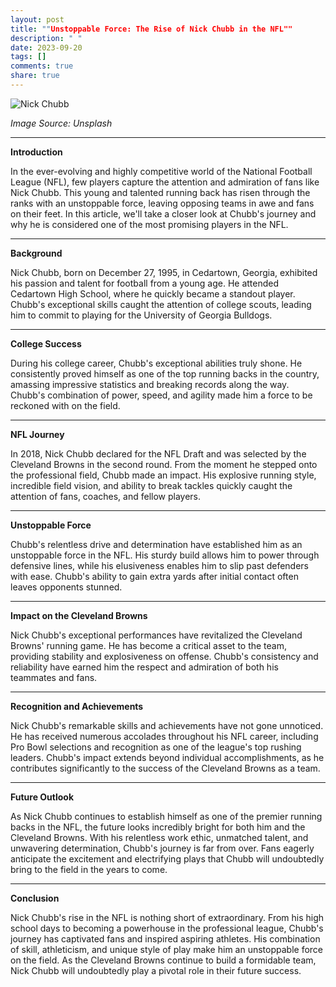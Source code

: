 ```yaml
---
layout: post
title: ""Unstoppable Force: The Rise of Nick Chubb in the NFL""
description: " "
date: 2023-09-20
tags: []
comments: true
share: true
---
```


![Nick Chubb](https://source.unsplash.com/1600x900/?nfl,football,runningback)

*Image Source: Unsplash*

---

**Introduction**

In the ever-evolving and highly competitive world of the National Football League (NFL), few players capture the attention and admiration of fans like Nick Chubb. This young and talented running back has risen through the ranks with an unstoppable force, leaving opposing teams in awe and fans on their feet. In this article, we'll take a closer look at Chubb's journey and why he is considered one of the most promising players in the NFL.

---

**Background**

Nick Chubb, born on December 27, 1995, in Cedartown, Georgia, exhibited his passion and talent for football from a young age. He attended Cedartown High School, where he quickly became a standout player. Chubb's exceptional skills caught the attention of college scouts, leading him to commit to playing for the University of Georgia Bulldogs.

---

**College Success**

During his college career, Chubb's exceptional abilities truly shone. He consistently proved himself as one of the top running backs in the country, amassing impressive statistics and breaking records along the way. Chubb's combination of power, speed, and agility made him a force to be reckoned with on the field.

---

**NFL Journey**

In 2018, Nick Chubb declared for the NFL Draft and was selected by the Cleveland Browns in the second round. From the moment he stepped onto the professional field, Chubb made an impact. His explosive running style, incredible field vision, and ability to break tackles quickly caught the attention of fans, coaches, and fellow players.

---

**Unstoppable Force**

Chubb's relentless drive and determination have established him as an unstoppable force in the NFL. His sturdy build allows him to power through defensive lines, while his elusiveness enables him to slip past defenders with ease. Chubb's ability to gain extra yards after initial contact often leaves opponents stunned.

---

**Impact on the Cleveland Browns**

Nick Chubb's exceptional performances have revitalized the Cleveland Browns' running game. He has become a critical asset to the team, providing stability and explosiveness on offense. Chubb's consistency and reliability have earned him the respect and admiration of both his teammates and fans.

---

**Recognition and Achievements**

Nick Chubb's remarkable skills and achievements have not gone unnoticed. He has received numerous accolades throughout his NFL career, including Pro Bowl selections and recognition as one of the league's top rushing leaders. Chubb's impact extends beyond individual accomplishments, as he contributes significantly to the success of the Cleveland Browns as a team.

---

**Future Outlook**

As Nick Chubb continues to establish himself as one of the premier running backs in the NFL, the future looks incredibly bright for both him and the Cleveland Browns. With his relentless work ethic, unmatched talent, and unwavering determination, Chubb's journey is far from over. Fans eagerly anticipate the excitement and electrifying plays that Chubb will undoubtedly bring to the field in the years to come.

---

**Conclusion**

Nick Chubb's rise in the NFL is nothing short of extraordinary. From his high school days to becoming a powerhouse in the professional league, Chubb's journey has captivated fans and inspired aspiring athletes. His combination of skill, athleticism, and unique style of play make him an unstoppable force on the field. As the Cleveland Browns continue to build a formidable team, Nick Chubb will undoubtedly play a pivotal role in their future success.